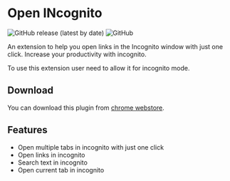 # Open INcognito
![GitHub release (latest by date)](https://img.shields.io/github/v/release/YogeshKumarBeniwal/OpenINcognito?style=plastic)
![GitHub](https://img.shields.io/github/license/YogeshKumarBeniwal/OpenINcognito?style=plastic)

An extension to help you open links in the Incognito window with just one click.
Increase your productivity with incognito.

To use this extension user need to allow it for incognito mode.

## Download 
You can download this plugin from [chrome webstore](https://chrome.google.com/webstore/detail/open-incognito/ophobceekijdgjilijkijingijhomkaj).

## Features
* Open multiple tabs in incognito with just one click
* Open links in incognito
* Search text in incognito
* Open current tab in incognito
